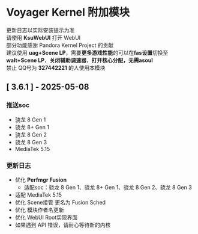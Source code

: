 # Voyager Kernel 附加模块
更新日志以实际安装提示为准  
请使用 **KsuWebUI** 打开 WebUI  
部分功能感谢 Pandora Kernel Project 的贡献  
建议使用 **uag+Scene LP**，需要**更多游戏性能**的可以在**fas设置**切换至**walt+Scene LP**，**关闭辅助调速器**，**打开核心分配，无需asoul**  
禁止 QQ号为 **327442221** 的人使用本模块

## [ 3.6.1 ] - 2025-05-08

### 推送soc

- 骁龙 8 Gen 1
- 骁龙 8+ Gen 1
- 骁龙 8 Gen 2
- 骁龙 8 Gen 3
- MediaTek 5.15

### 更新日志

- 优化 **Perfmgr Fusion**
    - 适配soc：骁龙 8 Gen 1、骁龙 8+ Gen 1、骁龙 8 Gen 2、骁龙 8 Gen 3
- 适配 MediaTek 5.15
- 优化 Scene接管 更名为 Fusion Sched
- 优化 模块作者名更新
- 优化 WebUI Root实现界面
- 如果遇到 API 错误，请耐心等待新的内核

